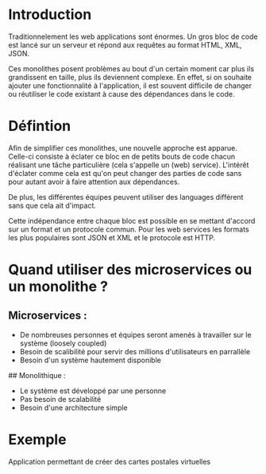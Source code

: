 # Introduction

Traditionnelement les web applications sont énormes.
Un gros bloc de code est lancé sur un serveur et répond aux requêtes au format HTML, XML, JSON.

Ces monolithes posent problèmes au bout d'un certain moment car plus ils grandissent en taille, plus ils deviennent complexe.
En effet, si on souhaite ajouter une fonctionnalité à l'application, il est souvent difficile de changer ou réutiliser le code existant à cause des dépendances dans le code.

# Défintion

Afin de simplifier ces monolithes, une nouvelle approche est apparue. Celle-ci consiste à éclater ce bloc en de petits bouts de code chacun réalisant une tâche particulière (cela s'appelle un (web) service).
L'intérêt d'éclater comme cela est qu'on peut changer des parties de code sans pour autant avoir à faire attention aux dépendances.

De plus, les différentes équipes peuvent utiliser des languages différent sans que cela ait d'impact.

Cette indépendance entre chaque bloc est possible en se mettant d'accord sur un format et un protocole commun. Pour les web services les formats les plus populaires sont JSON et XML et le protocole est HTTP.

# Quand utiliser des microservices ou un monolithe ?

## Microservices :

- De nombreuses personnes et équipes seront amenés à travailler sur le système (loosely coupled)
- Besoin de scalibilité pour servir des millions d'utilisateurs en parrallèle
- Besoin d'un système hautement disponible

## Monolithique :

- Le système est développé par une personne
- Pas besoin de scalabilité
- Besoin d'une architecture simple

# Exemple

Application permettant de créer des cartes postales virtuelles
